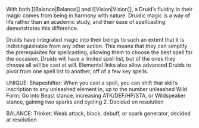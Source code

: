 With both [[Balance|Balance]] and [[Vision|Vision]], a Druid’s fluidity in their magic comes from being in harmony with nature. Druidic magic is a way of life rather than an academic study, and their ease of spellcasting demonstrates this difference.

Druids have integrated magic into their beings to such an extent that it is indistinguishable from any other action. This means that they can simplify the prerequisites for spellcasting, allowing them to choose the best spell for the occasion. Druids will have a limited spell list, but of the ones they choose all will be cast at will. Elemental links also allow advanced Druids to pivot from one spell list to another, off of a few key spells.

UNIQUE:
Shapeshifter: When you cast a spell, you can shift that skill’s inscription to any unleashed element in, up to the number unleashed
Wild Form: Go into Beast stance, increasing ATK/DEF/HP/STA, or Wildspeaker stance, gaining two sparks and cycling 2. Decided on resolution


BALANCE:
Trinket: Weak attack, block, debuff, or spark generator, decided at resolution